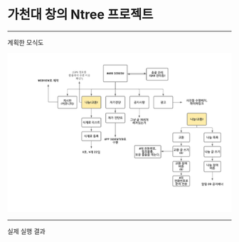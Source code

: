 # 가천대 창의 Ntree 프로젝트
<hr>
계획한 모식도

![모식도](https://raw.githubusercontent.com/lHealMel/Gachon_Ntree/main/chart2.png)

<hr>
실제 실행 결과
